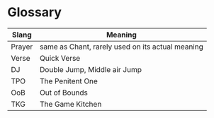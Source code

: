 # Glossary

| Slang        | Meaning              |
| ------------ | -------------------- |
| Prayer       | same as Chant, rarely used on its actual meaning |
| Verse        | Quick Verse          |
| DJ           | Double Jump, Middle air Jump |
| TPO          | The Penitent One     |
| OoB          | Out of Bounds        |
| TKG          | The Game Kitchen     |